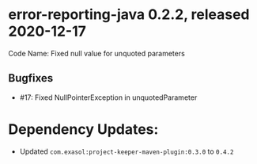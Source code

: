 # error-reporting-java 0.2.2, released 2020-12-17

Code Name: Fixed null value for unquoted parameters

## Bugfixes

* #17: Fixed NullPointerException in unquotedParameter

# Dependency Updates:

* Updated `com.exasol:project-keeper-maven-plugin:0.3.0` to `0.4.2`
